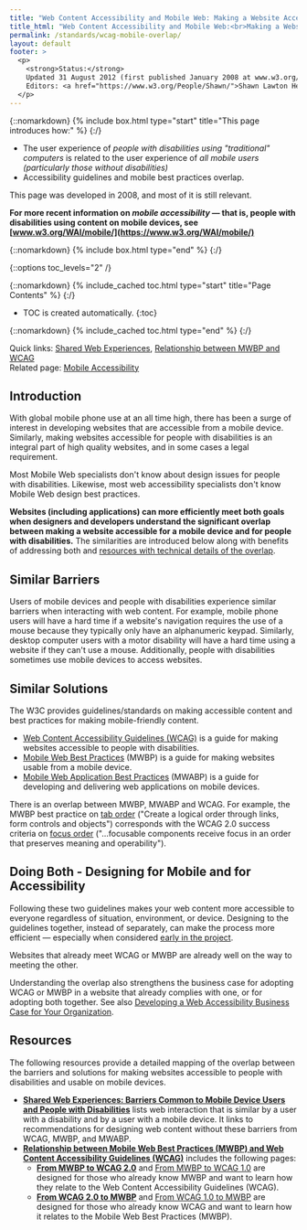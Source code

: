 ```yaml
---
title: "Web Content Accessibility and Mobile Web: Making a Website Accessible Both for People with Disabilities and for Mobile Devices"
title_html: "Web Content Accessibility and Mobile Web:<br>Making a Website Accessible Both for People with Disabilities and for Mobile Devices"
permalink: /standards/wcag-mobile-overlap/
layout: default
footer: >
  <p>
    <strong>Status:</strong>
    Updated 31 August 2012 (first published January 2008 at www.w3.org/WAI/mobile/Overview.html, moved to www.w3.org/WAI/mobile/overlap.html in August 2012)<br>
    Editors: <a href="https://www.w3.org/People/Shawn/">Shawn Lawton Henry</a> and Justin Thorp. Developed by the Web Accessibility Initiative Education and Outreach Working Group (<a href="https://www.w3.org/WAI/EO/">WAI EOWG</a>) with the Mobile Web Best Practices Working Group (<a href="https://www.w3.org/2005/MWI/BPWG/">MWI BPWG</a>).
  </p>
---
```


{::nomarkdown}
{% include box.html type="start" title="This page introduces how:" %}
{:/}

-   The user experience of *people with disabilities using "traditional"
    computers* is related to the user experience of *all mobile users
    (particularly those without disabilities)*
-   Accessibility guidelines and mobile best practices overlap.

This page was developed in 2008, and most of it is still relevant.

**For more recent information on *mobile accessibility* — that is,
people with disabilities using content on mobile devices, see
[www.w3.org/WAI/mobile/](https://www.w3.org/WAI/mobile/)**

{::nomarkdown}
{% include box.html type="end" %}
{:/}

{::options toc_levels="2" /}

{::nomarkdown}
{% include_cached toc.html type="start" title="Page Contents" %}
{:/}

-   TOC is created automatically.
{:toc}

{::nomarkdown}
{% include_cached toc.html type="end" %}
{:/}

Quick links: [Shared Web
Experiences](http://www.w3.org/WAI/mobile/experiences), [Relationship
between MWBP and WCAG](http://www.w3.org/TR/mwbp-wcag/) <br>
Related page: [Mobile Accessibility](http://www.w3.org/WAI/mobile/)

## Introduction

With global mobile phone use at an all time high, there has been a surge
of interest in developing websites that are accessible from a mobile
device. Similarly, making websites accessible for people with
disabilities is an integral part of high quality websites, and in some
cases a legal requirement.

Most Mobile Web specialists don't know about design issues for people
with disabilities. Likewise, most web accessibility specialists don't
know Mobile Web design best practices.

**Websites (including applications) can more efficiently meet both goals
when designers and developers understand the significant overlap between
making a website accessible for a mobile device and for people with
disabilities.** The similarities are introduced below along with
benefits of addressing both and [resources with technical details of the
overlap](#doc_resources).

## Similar Barriers

Users of mobile devices and people with disabilities experience similar
barriers when interacting with web content. For example, mobile phone
users will have a hard time if a website's navigation requires the use
of a mouse because they typically only have an alphanumeric keypad.
Similarly, desktop computer users with a motor disability will have a
hard time using a website if they can't use a mouse. Additionally,
people with disabilities sometimes use mobile devices to access
websites.

## Similar Solutions

The W3C provides guidelines/standards on making accessible content and
best practices for making mobile-friendly content.

-   [Web Content Accessibility Guidelines
    (WCAG)](http://www.w3.org/WAI/intro/wcag.php) is a guide for making
    websites accessible to people with disabilities.
-   [Mobile Web Best Practices](http://www.w3.org/TR/mobile-bp/) (MWBP)
    is a guide for making websites usable from a mobile device.
-   [Mobile Web Application Best Practices](http://www.w3.org/TR/mwabp/)
    (MWABP) is a guide for developing and delivering web applications on
    mobile devices.

There is an overlap between MWBP, MWABP and WCAG. For example, the MWBP
best practice on [tab order](http://www.w3.org/TR/mobile-bp/#TAB_ORDER)
("Create a logical order through links, form controls and objects")
corresponds with the WCAG 2.0 success criteria on [focus
order](http://www.w3.org/TR/WCAG20/#navigation-mechanisms-focus-order)
("...focusable components receive focus in an order that preserves
meaning and operability").

## Doing Both - Designing for Mobile and for Accessibility

Following these two guidelines makes your web content more accessible to
everyone regardless of situation, environment, or device. Designing to
the guidelines together, instead of separately, can make the process
more efficient — especially when considered [early in the
project](http://www.w3.org/WAI/users/involving).

Websites that already meet WCAG or MWBP are already well on the way to
meeting the other.

Understanding the overlap also strengthens the business case for
adopting WCAG or MWBP in a website that already complies with one, or
for adopting both together. See also [Developing a Web Accessibility
Business Case for Your
Organization](http://www.w3.org/WAI/bcase/Overview).

## Resources

The following resources provide a detailed mapping of the overlap
between the barriers and solutions for making websites accessible to
people with disabilities and usable on mobile devices.

-   [**Shared Web Experiences: Barriers Common to Mobile Device Users
    and People with
    Disabilities**](http://www.w3.org/WAI/mobile/experiences) lists web
    interaction that is similar by a user with a disability and by a
    user with a mobile device. It links to recommendations
    for designing web content without these barriers from WCAG, MWBP,
    and MWABP.
-   [**Relationship between Mobile Web Best Practices (MWBP) and Web
    Content Accessibility Guidelines
    (WCAG)**](http://www.w3.org/TR/mwbp-wcag/) includes the following
    pages:
    -   [**From MWBP to WCAG
        2.0**](http://www.w3.org/TR/mwbp-wcag/mwbp-wcag20.html)
        and [From MWBP to WCAG
        1.0](http://www.w3.org/TR/mwbp-wcag/mwbp-wcag10.html) are
        designed for those who already know MWBP and want to learn how
        they relate to the Web Content Accessibility Guidelines (WCAG).
    -   [**From WCAG 2.0 to
        MWBP**](http://www.w3.org/TR/mwbp-wcag/wcag20-mwbp.html) and
        [From WCAG 1.0 to
        MWBP](http://www.w3.org/TR/mwbp-wcag/wcag10-mwbp.html) are
        designed for those who already know WCAG and want to learn how
        it relates to the Mobile Web Best Practices (MWBP).